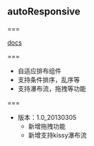 ## autoResponsive
===

[docs](http://xudafeng.github.io/autoResponsive/ "docs")

===
* 自适应排布组件
* 支持条件排序，乱序等
* 支持瀑布流，拖拽等功能

===
* 版本：1.0_20130305
  * 新增拖拽功能
  * 新增支持kissy瀑布流